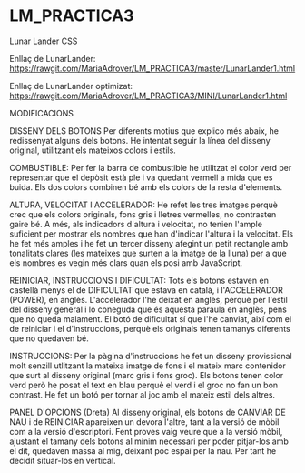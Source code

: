 # LM_PRACTICA3
Lunar Lander CSS

Enllaç de LunarLander:
https://rawgit.com/MariaAdrover/LM_PRACTICA3/master/LunarLander1.html

Enllaç de LunarLander optimizat:
https://rawgit.com/MariaAdrover/LM_PRACTICA3/MINI/LunarLander1.html


MODIFICACIONS

DISSENY DELS BOTONS
Per diferents motius que explico més abaix, he  redissenyat alguns dels botons. He intentat
seguir la línea del disseny original, utilitzant els mateixos colors i estils.
 
COMBUSTIBLE:
Per fer la barra de combustible he utilitzat el color verd per representar que el depòsit està ple i va 
quedant vermell a mida que es buida. Els dos colors combinen bé amb els colors de la resta d'elements. 

ALTURA, VELOCITAT I ACCELERADOR:
He refet les tres imatges perquè crec que els colors originals, fons gris i lletres vermelles, no 
contrasten gaire bé.
A més, als indicadors d'altura i velocitat, no tenien l'ample suficient per mostrar els nombres 
que han d'indicar l'altura i la velocitat. Els he fet més amples i he fet un tercer disseny
afegint un petit rectangle amb tonalitats clares (les mateixes que surten a la imatge de la lluna)
per a que els nombres es vegin més clars quan els posi amb JavaScript.

REINICIAR, INSTRUCCIONS I DIFICULTAT:
Tots els botons estaven en castellà menys el de DIFICULTAT que estava en català, i l'ACCELERADOR (POWER),
en anglès. L'accelerador l'he deixat en anglès, perquè per l'estil del disseny general i lo coneguda
que és aquesta paraula en anglès, pens que no queda malament. El botó de dificultat sí que l'he canviat,
així com el de reiniciar i el d'instruccions, perquè els originals tenen tamanys diferents que no
quedaven bé.

INSTRUCCIONS:
Per la pàgina d'instruccions he fet un disseny provissional molt senzill utlitzant la mateixa imatge de fons i el mateix
marc contenidor que surt al disseny original (marc gris i fons groc). Els botons tenen color verd però he posat el text en blau
perquè el verd i el groc no fan un bon contrast. 
He fet un botó per tornar al joc amb el mateix estil dels altres.

PANEL D'OPCIONS (Dreta)
Al disseny original, els botons de CANVIAR DE NAU i de REINICIAR apareixen un devora l'altre,
tant a la versió de mòbil com a la versió d'escriptori. Fent proves vaig veure que a la versió mòbil,
ajustant el tamany dels botons al mínim necessari per poder pitjar-los amb el dit,  quedaven massa al
mig, deixant poc espai per la nau. Per tant he decidit situar-los en vertical.
